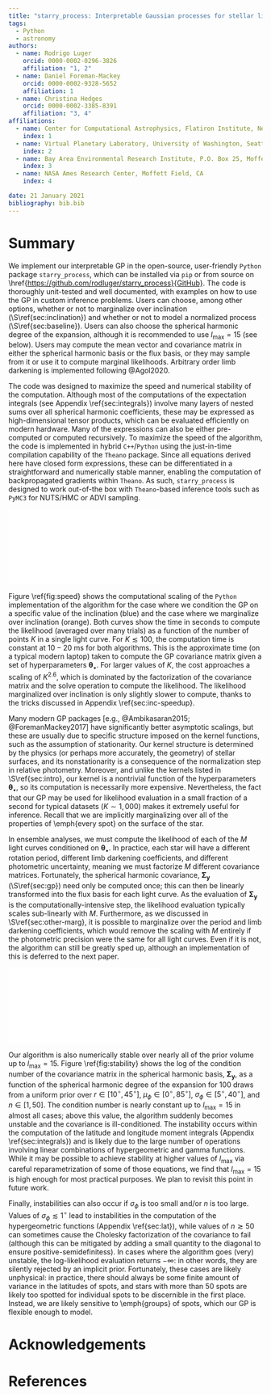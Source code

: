 ```yaml
---
title: "starry_process: Interpretable Gaussian processes for stellar light curves"
tags:
  - Python
  - astronomy
authors:
  - name: Rodrigo Luger
    orcid: 0000-0002-0296-3826
    affiliation: "1, 2"
  - name: Daniel Foreman-Mackey
    orcid: 0000-0002-9328-5652
    affiliation: 1
  - name: Christina Hedges
    orcid: 0000-0002-3385-8391
    affiliation: "3, 4"
affiliations:
  - name: Center for Computational Astrophysics, Flatiron Institute, New York, NY
    index: 1
  - name: Virtual Planetary Laboratory, University of Washington, Seattle, WA
    index: 2
  - name: Bay Area Environmental Research Institute, P.O. Box 25, Moffett Field, CA 94035, USA
    index: 3
  - name: NASA Ames Research Center, Moffett Field, CA
    index: 4

date: 21 January 2021
bibliography: bib.bib
---
```


# Summary

We implement our interpretable GP in the open-source, user-friendly
`Python` package `starry_process`, which can be installed via `pip`
or from source on \href{https://github.com/rodluger/starry_process}{GitHub}.
The code is thoroughly unit-tested and well documented, with examples on how
to use the GP in custom inference problems. Users can choose, among other
options, whether or not
to marginalize over inclination (\S\ref{sec:inclination}) and
whether or not to model a normalized
process (\S\ref{sec:baseline}). Users can also choose the spherical harmonic
degree of the expansion, although it is recommended to use $l_\mathrm{max} = 15$
(see below).
Users may compute the mean vector and covariance matrix in either the spherical
harmonic basis or the flux basis, or they may sample from it or use it to
compute marginal likelihoods.
Arbitrary order limb darkening is implemented following
@Agol2020.

The code was designed to maximize the speed and numerical stability of the
computation. Although most of the computations of the expectation integrals
(see Appendix \ref{sec:integrals}) involve many layers of nested sums over
all spherical harmonic coefficients, these may be expressed as high-dimensional
tensor products, which can be evaluated efficiently on modern
hardware. Many of the expressions can also be either pre-computed or
computed recursively. To maximize the speed of the algorithm, the code is
implemented in hybrid `C++`/`Python` using the just-in-time compilation
capability of the `Theano` package. Since all equations derived here
have closed form expressions, these can be differentiated in a straightforward
and numerically stable manner, enabling the computation of backpropagated
gradients within `Theano`. As such, `starry_process` is designed to work
out-of-the box with `Theano`-based inference tools such as `PyMC3`
for NUTS/HMC or ADVI sampling.

![Evaluation time in seconds for a single log-likelihood evaluation
as a function of the number of points $K$ in each light curve when conditioning
on a value of the inclination (blue) and when marginalizing over the inclination
(orange). At $l_\mathrm{max} = 15$, computation of the covariance matrix of the
GP takes about 20ms on a 2018 MacBook Pro. The dashed line shows the asymptotic
scaling of the algorithm, which is due to the Cholesky factorization and solve
operations.\label{fig:speed}](figures/speed.pdf)

Figure \ref{fig:speed} shows the computational scaling of the `Python`
implementation of the algorithm for the case where we condition the GP
on a specific value of the inclination (blue) and the case where we marginalize
over inclination (orange). Both curves show the time in seconds to compute the
likelihood (averaged over many trials) as a function of the number of points $K$
in a single light curve. For $K \lesssim 100$, the computation time is constant
at $10-20$ ms for both algorithms. This is the approximate time (on a typical
modern laptop) taken to compute the GP covariance matrix given a set of
hyperparameters $\pmb{\theta}_\bullet$. For larger values of $K$, the
cost approaches a scaling of $K^{2.6}$, which is dominated by the factorization
of the covariance matrix and the solve operation to compute the likelihood.
The likelihood marginalized over inclination is only slightly slower to compute,
thanks to the tricks discussed in Appendix \ref{sec:inc-speedup}.

Many modern GP packages [e.g., @Ambikasaran2015; @ForemanMackey2017]
have significantly better asymptotic scalings, but these are usually due to
specific structure imposed on the kernel functions, such as the assumption
of stationarity. Our kernel structure is determined by the physics (or perhaps
more accurately, the geometry) of stellar surfaces, and its nonstationarity
is a consequence of the normalization step in relative photometry. Moreover,
and unlike the kernels listed in \S\ref{sec:intro}, our
kernel is a nontrivial function of the hyperparameters
$\pmb{\theta}_\bullet$, so its computation is necessarily more expensive.
Nevertheless, the fact that our GP may be used for likelihood evaluation
in a small fraction of a second for typical datasets ($K \sim 1{,000}$)
makes it extremely useful for inference. Recall that we are implicitly
marginalizing over all of the properties of \emph{every spot} on the surface of
the star.

In ensemble analyses, we must compute the likelihood of each of the $M$ light curves
conditioned on $\pmb{\theta}_\bullet$. In practice, each star will have a
different rotation period, different limb darkening coefficients, and different
photometric uncertainty, meaning we must factorize $M$ different covariance
matrices. Fortunately, the spherical harmonic covariance, $\pmb{\Sigma}_\mathbf{y}$
(\S\ref{sec:gp}) need only be computed once; this can then be linearly
transformed into the flux basis for each light curve. As the evaluation of
$\pmb{\Sigma}_\mathbf{y}$ is the computationally-intensive step, the
likelihood evaluation typically scales sub-linearly with $M$. Furthermore,
as we discussed in \S\ref{sec:other-marg}, it is possible to marginalize over
the period and limb darkening coefficients, which would remove the scaling
with $M$ entirely if the photometric precision were the same for all
light curves. Even if it is not, the algorithm can still be greatly sped up,
although an implementation of this is deferred to the next paper.

![Log of the condition number of the covariance in the spherical harmonic basis,
$\pmb{\Sigma}_{\mathbf{y}}$, as a function of the spherical harmonic degree of
the expansion, $l_\mathrm{max}$. Different lines correspond to different values
of $\pmb{\theta}_\bullet$ drawn from a uniform prior (see text for details). In
the majority of the cases, the matrix becomes ill-conditioned above
$l_\mathrm{max} = 15$\label{fig:stability}](figures/stability.pdf)

Our algorithm is also numerically stable over nearly all of the prior
volume up to $l_\mathrm{max} = 15$. Figure \ref{fig:stability}
shows the log of the condition number of the covariance matrix in the
spherical harmonic basis, $\pmb{\Sigma}_\mathbf{y}$, as a function of the
spherical harmonic degree of the expansion for 100 draws from a uniform
prior over $r \in [10^\circ, 45^\circ]$, $\mu_\phi \in [0^\circ, 85^\circ]$,
$\sigma_\phi \in [5^\circ, 40^\circ]$, and $n \in [1, 50]$. The condition
number is nearly constant up to $l_\mathrm{max} = 15$ in almost all cases;
above this value, the algorithm suddenly becomes unstable and the
covariance is ill-conditioned. The instability occurs within the computation
of the latitude and longitude moment integrals (Appendix \ref{sec:integrals})
and is likely due to the large number of operations involving linear
combinations of hypergeometric and gamma functions. While it may be possible to
achieve stability at higher values of $l_\mathrm{max}$ via careful
reparametrization of some of those equations, we find that $l_\mathrm{max} = 15$
is high enough for most practical purposes. We plan to revisit this point
in future work.

Finally, instabilities can also occur if $\sigma_\phi$ is too small and/or
$n$ is too large. Values of $\sigma_\phi \lesssim 1^\circ$ lead to instabilities
in the computation of the hypergeometric functions (Appendix \ref{sec:lat}),
while values of $n \gtrsim 50$ can sometimes cause the Cholesky factorization
of the covariance to fail (although this can be mitigated by adding a small
quantity to the diagonal to ensure positive-semidefinitess). In cases where
the algorithm goes (very) unstable, the log-likelihood evaluation returns
$-\infty$: in other words, they are silently rejected by an implicit prior.
Fortunately, these cases are likely unphysical: in practice, there should always be some
finite amount of variance in the latitudes of spots, and stars with more than
50 spots are likely too spotted for individual spots to be discernible in the
first place. Instead, we are likely sensitive to \emph{groups} of spots, which
our GP is flexible enough to model.

# Acknowledgements

# References
